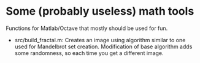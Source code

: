 Some (probably useless) math tools
==============

Functions for Matlab/Octave that mostly should be used for fun.

* src/build_fractal.m: Creates an image using algorithm similar to one used for Mandelbrot set creation. Modification of base algorithm adds some randomness, so each time you get a different image.
